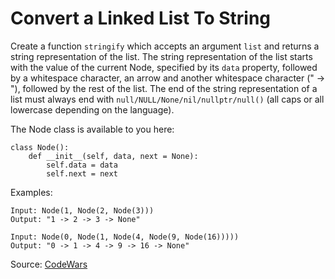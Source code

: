 # Convert a Linked List To String

Create a function `stringify` which accepts an argument `list` and returns a string representation of the list. The string representation of the list starts with the value of the current Node, specified by its `data` property, followed by a whitespace character, an arrow and another whitespace character (" -> "), followed by the rest of the list. The end of the string representation of a list must always end with `null/NULL/None/nil/nullptr/null()` (all caps or all lowercase depending on the language). 

The Node class is available to you here:
```
class Node():
    def __init__(self, data, next = None):
        self.data = data
        self.next = next
```

Examples:
```
Input: Node(1, Node(2, Node(3)))
Output: "1 -> 2 -> 3 -> None"

Input: Node(0, Node(1, Node(4, Node(9, Node(16)))))
Output: "0 -> 1 -> 4 -> 9 -> 16 -> None"
```

Source: [CodeWars](https://www.codewars.com/kata/582c297e56373f0426000098)